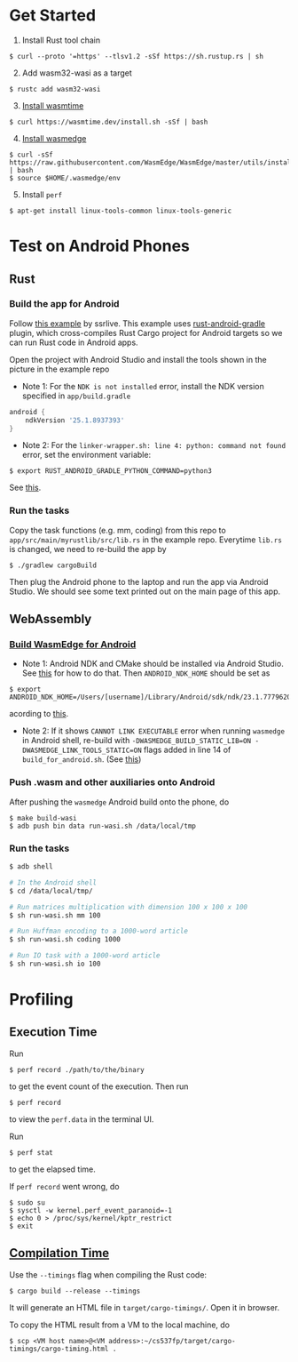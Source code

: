 # Get Started
1. Install Rust tool chain
```
$ curl --proto '=https' --tlsv1.2 -sSf https://sh.rustup.rs | sh
```
2. Add wasm32-wasi as a target

```
$ rustc add wasm32-wasi
```

3. [Install wasmtime](https://docs.wasmtime.dev/cli-install.html)
```
$ curl https://wasmtime.dev/install.sh -sSf | bash
```

4. [Install wasmedge](https://wasmedge.org/docs/start/install)
```
$ curl -sSf https://raw.githubusercontent.com/WasmEdge/WasmEdge/master/utils/install.sh | bash
$ source $HOME/.wasmedge/env
```

5. Install `perf`
```
$ apt-get install linux-tools-common linux-tools-generic
```

# Test on Android Phones
## Rust
### Build the app for Android
Follow [this example](https://github.com/ssrlive/rust_on_android) by ssrlive. This example uses [rust-android-gradle](https://github.com/mozilla/rust-android-gradle) plugin, which cross-compiles Rust Cargo project for Android targets so we can run Rust code in Android apps.

Open the project with Android Studio and install the tools shown in the picture in the example repo

- Note 1: For the `NDK is not installed` error, install the NDK version specified in `app/build.gradle`
```gradle
android {
    ndkVersion '25.1.8937393'
}
```

- Note 2: For the `linker-wrapper.sh: line 4: python: command not found` error, set the environment variable:
```
$ export RUST_ANDROID_GRADLE_PYTHON_COMMAND=python3
```
See [this](https://github.com/mozilla/rust-android-gradle#:~:text=RUST_ANDROID_GRADLE_PYTHON_COMMAND).

### Run the tasks
Copy the task functions (e.g. mm, coding) from this repo to `app/src/main/myrustlib/src/lib.rs` in the example repo. Everytime `lib.rs` is changed, we need to re-build the app by
```
$ ./gradlew cargoBuild
```
Then plug the Android phone to the laptop and run the app via Android Studio. We should see some text printed out on the main page of this app.

## WebAssembly
### [Build WasmEdge for Android](https://wasmedge.org/docs/contribute/source/os/android/build/)
- Note 1: Android NDK and CMake should be installed via Android Studio. See [this](https://developer.android.com/studio/projects/install-ndk#specific-version) for how to do that. Then `ANDROID_NDK_HOME` should be set as
```
$ export ANDROID_NDK_HOME=/Users/[username]/Library/Android/sdk/ndk/23.1.7779620
```

acording to [this](https://stackoverflow.com/questions/56228822/ndk-does-not-contain-any-platforms).

- Note 2: If it shows `CANNOT LINK EXECUTABLE` error when running `wasmedge` in Android shell, re-build with `-DWASMEDGE_BUILD_STATIC_LIB=ON -DWASMEDGE_LINK_TOOLS_STATIC=ON` flags added in line 14 of `build_for_android.sh`. (See [this](https://github.com/WasmEdge/WasmEdge/issues/2639#issuecomment-1703035777))


### Push .wasm and other auxiliaries onto Android
After pushing the `wasmedge` Android build onto the phone, do
```
$ make build-wasi
$ adb push bin data run-wasi.sh /data/local/tmp
```

### Run the tasks

```sh
$ adb shell

# In the Android shell
$ cd /data/local/tmp/

# Run matrices multiplication with dimension 100 x 100 x 100
$ sh run-wasi.sh mm 100

# Run Huffman encoding to a 1000-word article
$ sh run-wasi.sh coding 1000

# Run IO task with a 1000-word article
$ sh run-wasi.sh io 100
```

# Profiling
## Execution Time
Run
```
$ perf record ./path/to/the/binary
```
to get the event count of the execution. Then run
```
$ perf record
```
to view the `perf.data` in the terminal UI.

Run
```
$ perf stat
```
to get the elapsed time.


If `perf record` went wrong, do

```
$ sudo su
$ sysctl -w kernel.perf_event_paranoid=-1
$ echo 0 > /proc/sys/kernel/kptr_restrict
$ exit
```

## [Compilation Time](https://doc.rust-lang.org/nightly/cargo/reference/timings.html)
Use the `--timings` flag when compiling the Rust code:
```
$ cargo build --release --timings
```
It will generate an HTML file in `target/cargo-timings/`. Open it in browser.

To copy the HTML result from a VM to the local machine, do
```
$ scp <VM host name>@<VM address>:~/cs537fp/target/cargo-timings/cargo-timing.html .
```
